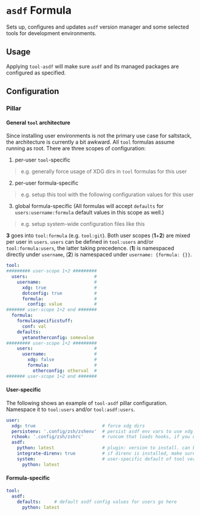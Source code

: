 # `asdf` Formula
Sets up, configures and updates `asdf` version manager and some selected tools for development environments.

## Usage
Applying `tool-asdf` will make sure `asdf` and its managed packages are configured as specified.

## Configuration
### Pillar
#### General `tool` architecture
Since installing user environments is not the primary use case for saltstack, the architecture is currently a bit awkward. All `tool` formulas assume running as root. There are three scopes of configuration:
1. per-user `tool`-specific
  > e.g. generally force usage of XDG dirs in `tool` formulas for this user
2. per-user formula-specific
  > e.g. setup this tool with the following configuration values for this user
3. global formula-specific (All formulas will accept `defaults` for `users:username:formula` default values in this scope as well.)
  > e.g. setup system-wide configuration files like this

**3** goes into `tool:formula` (e.g. `tool:git`). Both user scopes (**1**+**2**) are mixed per user in `users`. `users` can be defined in `tool:users` and/or `tool:formula:users`, the latter taking precedence. (**1**) is namespaced directly under `username`, (**2**) is namespaced under `username: {formula: {}}`.

```yaml
tool:
######### user-scope 1+2 #########
  users:                         #
    username:                    #
      xdg: true                  #
      dotconfig: true            #
      formula:                   #
        config: value            #
####### user-scope 1+2 end #######
  formula:
    formulaspecificstuff:
      conf: val
    defaults:
      yetanotherconfig: somevalue
######### user-scope 1+2 #########
    users:                       #
      username:                  #
        xdg: false               #
        formula:                 #
          otherconfig: otherval  #
####### user-scope 1+2 end #######
```

#### User-specific
The following shows an example of `tool-asdf` pillar configuration. Namespace it to `tool:users` and/or `tool:asdf:users`.
```yaml
user:
  xdg: true                         # force xdg dirs
  persistenv: '.config/zsh/zshenv'  # persist asdf env vars to use xdg dirs permanently (will be appended to file relative to $HOME)
  rchook: '.config/zsh/zshrc'       # runcom that loads hooks, if you want to autoconfigure your shell (eg for direnv)
  asdf:
    python: latest                  # plugin: version to install. can be True (for latest), list or string
    integrate-direnv: true          # if direnv is installed, make sure envrc files can use asdf
    system:                         # user-specific default of tool version
      python: latest
```

#### Formula-specific
```yaml
tool:
  asdf:
    defaults:     # default asdf config values for users go here
      python: latest
```
